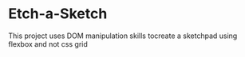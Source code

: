 # Etch-a-Sketch
This project uses DOM manipulation skills tocreate a sketchpad using flexbox and not css grid

